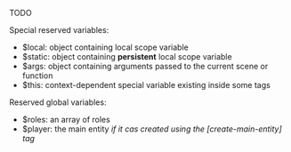

TODO

Special reserved variables:
* $local: object containing local scope variable
* $static: object containing **persistent** local scope variable
* $args: object containing arguments passed to the current scene or function
* $this: context-dependent special variable existing inside some tags

Reserved global variables:
* $roles: an array of roles
* $player: the main entity *if it cas created using the [create-main-entity] tag*


